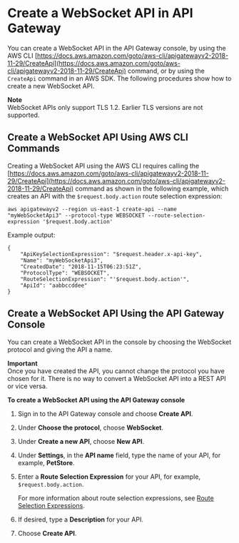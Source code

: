 # Create a WebSocket API in API Gateway<a name="apigateway-websocket-api-create-empty-api"></a>

You can create a WebSocket API in the API Gateway console, by using the AWS CLI [https://docs.aws.amazon.com/goto/aws-cli/apigatewayv2-2018-11-29/CreateApi](https://docs.aws.amazon.com/goto/aws-cli/apigatewayv2-2018-11-29/CreateApi) command, or by using the `CreateApi` command in an AWS SDK\. The following procedures show how to create a new WebSocket API\.

**Note**  
WebSocket APIs only support TLS 1\.2\. Earlier TLS versions are not supported\.

## Create a WebSocket API Using AWS CLI Commands<a name="apigateway-websocket-api-create-using-awscli"></a>

Creating a WebSocket API using the AWS CLI requires calling the [https://docs.aws.amazon.com/goto/aws-cli/apigatewayv2-2018-11-29/CreateApi](https://docs.aws.amazon.com/goto/aws-cli/apigatewayv2-2018-11-29/CreateApi) command as shown in the following example, which creates an API with the `$request.body.action` route selection expression:

```
aws apigatewayv2 --region us-east-1 create-api --name "myWebSocketApi3" --protocol-type WEBSOCKET --route-selection-expression '$request.body.action'
```

Example output:

```
{
    "ApiKeySelectionExpression": "$request.header.x-api-key",
    "Name": "myWebSocketApi3",
    "CreatedDate": "2018-11-15T06:23:51Z",
    "ProtocolType": "WEBSOCKET",
    "RouteSelectionExpression": "'$request.body.action'",
    "ApiId": "aabbccddee"
}
```

## Create a WebSocket API Using the API Gateway Console<a name="apigateway-websocket-api-create-using-console"></a>

You can create a WebSocket API in the console by choosing the WebSocket protocol and giving the API a name\.

**Important**  
Once you have created the API, you cannot change the protocol you have chosen for it\. There is no way to convert a WebSocket API into a REST API or vice versa\.

**To create a WebSocket API using the API Gateway console**

1. Sign in to the API Gateway console and choose **Create API**\.

1. Under **Choose the protocol**, choose **WebSocket**\.

1. Under **Create a new API**, choose **New API**\.

1. Under **Settings**, in the **API name** field, type the name of your API, for example, **PetStore**\.

1. Enter a **Route Selection Expression** for your API, for example, `$request.body.action`\.

   For more information about route selection expressions, see [Route Selection Expressions](websocket-api-develop-routes.md#apigateway-websocket-api-route-selection-expressions)\.

1. If desired, type a **Description** for your API\.

1. Choose **Create API**\.